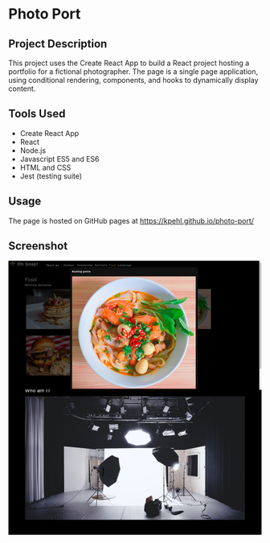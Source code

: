 # Photo Port

## Project Description

This project uses the Create React App to build a React project hosting a portfolio for a fictional photographer. The page is a single page application, using conditional rendering, components, and hooks to dynamically display content.

## Tools Used

* Create React App
* React
* Node.js
* Javascript ES5 and ES6
* HTML and CSS
* Jest (testing suite)

## Usage

The page is hosted on GitHub pages at https://kpehl.github.io/photo-port/ 

## Screenshot
![screenshot](photo-port-screenshot.jpg)